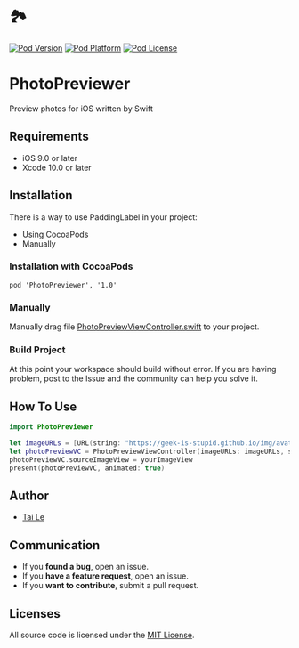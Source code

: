 # 🏞

[![Pod Version](https://cocoapod-badges.herokuapp.com/v/PhotoPreviewer/badge.png)](http://cocoadocs.org/docsets/PhotoPreviewer/)
[![Pod Platform](https://cocoapod-badges.herokuapp.com/p/PhotoPreviewer/badge.png)](http://cocoadocs.org/docsets/PhotoPreviewer/)
[![Pod License](https://cocoapod-badges.herokuapp.com/l/PhotoPreviewer/badge.png)](https://www.apache.org/licenses/LICENSE-2.0.html)

# PhotoPreviewer
Preview photos for iOS written by Swift

## Requirements

- iOS 9.0 or later
- Xcode 10.0 or later

## Installation
There is a way to use PaddingLabel in your project:

- Using CocoaPods
- Manually

### Installation with CocoaPods

```
pod 'PhotoPreviewer', '1.0'
```

### Manually

Manually drag file [PhotoPreviewViewController.swift](https://github.com/levantAJ/PhotoPreviewer/blob/master/PhotoPreviewer/PhotoPreviewViewController.swift) to your project. 


### Build Project

At this point your workspace should build without error. If you are having problem, post to the Issue and the
community can help you solve it.

## How To Use

```swift
import PhotoPreviewer

let imageURLs = [URL(string: "https://geek-is-stupid.github.io/img/avatar-icon.png")!]
let photoPreviewVC = PhotoPreviewViewController(imageURLs: imageURLs, startAtIndex: 0)
photoPreviewVC.sourceImageView = yourImageView
present(photoPreviewVC, animated: true)

```

## Author
- [Tai Le](https://github.com/levantAJ)

## Communication
- If you **found a bug**, open an issue.
- If you **have a feature request**, open an issue.
- If you **want to contribute**, submit a pull request.

## Licenses

All source code is licensed under the [MIT License](https://raw.githubusercontent.com/levantAJ/PhotoPreviewer/master/LICENSE).
